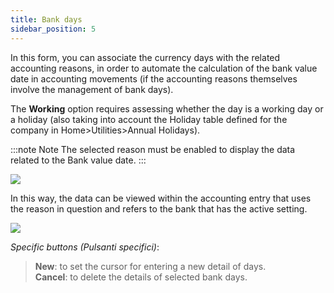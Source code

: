 ```yaml
---
title: Bank days
sidebar_position: 5
---
```


In this form, you can associate the currency days with the related accounting reasons, in order to automate the calculation of the bank value date in accounting movements (if the accounting reasons themselves involve the management of bank days).

The **Working** option requires assessing whether the day is a working day or a holiday (also taking into account the Holiday table defined for the company in Home>Utilities>Annual Holidays).

:::note Note
The selected reason must be enabled to display the data related to the Bank value date.
:::

![](/img/it-it/erp-home/registers/contacts/create-new-contact/accounting-data/bank-registry/bank-days/image02.png)

In this way, the data can be viewed within the accounting entry that uses the reason in question and refers to the bank that has the active setting.

![](/img/it-it/erp-home/registers/contacts/create-new-contact/accounting-data/bank-registry/bank-days/image03.png)

*Specific buttons (Pulsanti specifici)*:
> **New**: to set the cursor for entering a new detail of days.  
> **Cancel**: to delete the details of selected bank days.